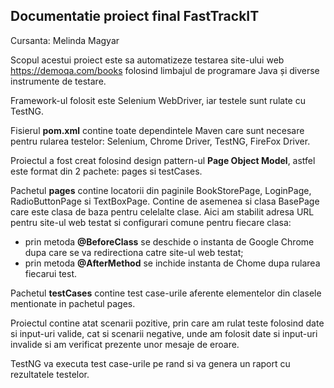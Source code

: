 ## Documentatie proiect final FastTrackIT
Cursanta: Melinda Magyar

Scopul acestui proiect este sa automatizeze testarea site-ului web https://demoqa.com/books  folosind limbajul de programare Java și diverse instrumente de testare.

Framework-ul folosit este Selenium WebDriver, iar testele sunt rulate cu TestNG.

Fisierul **pom.xml** contine toate dependintele Maven care sunt necesare pentru rularea testelor: Selenium, Chrome Driver, TestNG, FireFox Driver.

Proiectul a fost creat folosind design pattern-ul **Page Object Model**, astfel este format din 2 pachete: pages si testCases.

Pachetul **pages** contine locatorii din paginile BookStorePage, LoginPage, RadioButtonPage si TextBoxPage. Contine de asemenea si clasa BasePage care este clasa de baza pentru celelalte clase. Aici am stabilit adresa URL pentru site-ul web testat si configurari comune pentru fiecare clasa:
- prin metoda **@BeforeClass** se deschide o instanta de Google Chrome dupa care se va redirectiona catre site-ul web testat;
- prin metoda **@AfterMethod** se inchide instanta de Chome dupa rularea fiecarui test.

Pachetul **testCases** contine test case-urile aferente elementelor din clasele mentionate in pachetul pages.

Proiectul contine atat scenarii pozitive, prin care am rulat teste folosind date si input-uri valide, cat si scenarii negative, unde am folosit date si input-uri invalide si am verificat prezente unor mesaje de eroare.

TestNG va executa test case-urile pe rand si va genera un raport cu rezultatele testelor.
